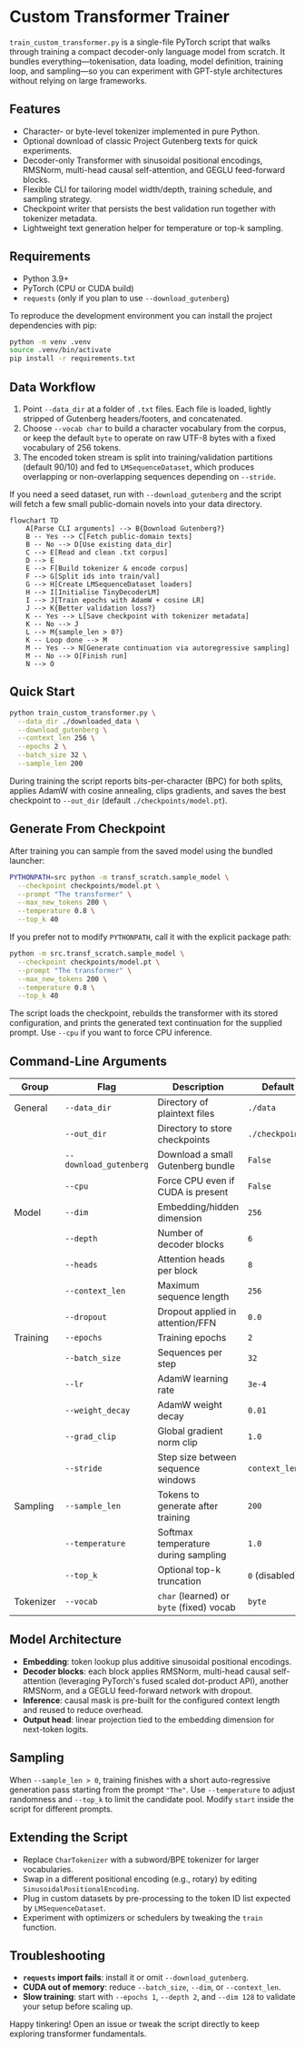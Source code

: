 # Custom Transformer Trainer

`train_custom_transformer.py` is a single-file PyTorch script that walks through training a compact decoder-only language model from scratch. It bundles everything—tokenisation, data loading, model definition, training loop, and sampling—so you can experiment with GPT-style architectures without relying on large frameworks.

## Features
- Character- or byte-level tokenizer implemented in pure Python.
- Optional download of classic Project Gutenberg texts for quick experiments.
- Decoder-only Transformer with sinusoidal positional encodings, RMSNorm, multi-head causal self-attention, and GEGLU feed-forward blocks.
- Flexible CLI for tailoring model width/depth, training schedule, and sampling strategy.
- Checkpoint writer that persists the best validation run together with tokenizer metadata.
- Lightweight text generation helper for temperature or top-k sampling.

## Requirements
- Python 3.9+
- PyTorch (CPU or CUDA build)
- `requests` (only if you plan to use `--download_gutenberg`)

To reproduce the development environment you can install the project dependencies with pip:

```bash
python -m venv .venv
source .venv/bin/activate
pip install -r requirements.txt
```

## Data Workflow
1. Point `--data_dir` at a folder of `.txt` files. Each file is loaded, lightly stripped of Gutenberg headers/footers, and concatenated.
2. Choose `--vocab char` to build a character vocabulary from the corpus, or keep the default `byte` to operate on raw UTF-8 bytes with a fixed vocabulary of 256 tokens.
3. The encoded token stream is split into training/validation partitions (default 90/10) and fed to `LMSequenceDataset`, which produces overlapping or non-overlapping sequences depending on `--stride`.

If you need a seed dataset, run with `--download_gutenberg` and the script will fetch a few small public-domain novels into your data directory.

```mermaid
flowchart TD
    A[Parse CLI arguments] --> B{Download Gutenberg?}
    B -- Yes --> C[Fetch public-domain texts]
    B -- No --> D[Use existing data_dir]
    C --> E[Read and clean .txt corpus]
    D --> E
    E --> F[Build tokenizer & encode corpus]
    F --> G[Split ids into train/val]
    G --> H[Create LMSequenceDataset loaders]
    H --> I[Initialise TinyDecoderLM]
    I --> J[Train epochs with AdamW + cosine LR]
    J --> K{Better validation loss?}
    K -- Yes --> L[Save checkpoint with tokenizer metadata]
    K -- No --> J
    L --> M{sample_len > 0?}
    K -- Loop done --> M
    M -- Yes --> N[Generate continuation via autoregressive sampling]
    M -- No --> O[Finish run]
    N --> O
```

## Quick Start
```bash
python train_custom_transformer.py \
  --data_dir ./downloaded_data \
  --download_gutenberg \
  --context_len 256 \
  --epochs 2 \
  --batch_size 32 \
  --sample_len 200
```

During training the script reports bits-per-character (BPC) for both splits, applies AdamW with cosine annealing, clips gradients, and saves the best checkpoint to `--out_dir` (default `./checkpoints/model.pt`).

## Generate From Checkpoint
After training you can sample from the saved model using the bundled launcher:

```bash
PYTHONPATH=src python -m transf_scratch.sample_model \
  --checkpoint checkpoints/model.pt \
  --prompt "The transformer" \
  --max_new_tokens 200 \
  --temperature 0.8 \
  --top_k 40
```

If you prefer not to modify `PYTHONPATH`, call it with the explicit package path:

```bash
python -m src.transf_scratch.sample_model \
  --checkpoint checkpoints/model.pt \
  --prompt "The transformer" \
  --max_new_tokens 200 \
  --temperature 0.8 \
  --top_k 40
```

The script loads the checkpoint, rebuilds the transformer with its stored configuration, and prints the generated text continuation for the supplied prompt. Use `--cpu` if you want to force CPU inference.

## Command-Line Arguments

| Group | Flag | Description | Default |
| --- | --- | --- | --- |
| General | `--data_dir` | Directory of plaintext files | `./data` |
|  | `--out_dir` | Directory to store checkpoints | `./checkpoints` |
|  | `--download_gutenberg` | Download a small Gutenberg bundle | `False` |
|  | `--cpu` | Force CPU even if CUDA is present | `False` |
| Model | `--dim` | Embedding/hidden dimension | `256` |
|  | `--depth` | Number of decoder blocks | `6` |
|  | `--heads` | Attention heads per block | `8` |
|  | `--context_len` | Maximum sequence length | `256` |
|  | `--dropout` | Dropout applied in attention/FFN | `0.0` |
| Training | `--epochs` | Training epochs | `2` |
|  | `--batch_size` | Sequences per step | `32` |
|  | `--lr` | AdamW learning rate | `3e-4` |
|  | `--weight_decay` | AdamW weight decay | `0.01` |
|  | `--grad_clip` | Global gradient norm clip | `1.0` |
|  | `--stride` | Step size between sequence windows | `context_len` |
| Sampling | `--sample_len` | Tokens to generate after training | `200` |
|  | `--temperature` | Softmax temperature during sampling | `1.0` |
|  | `--top_k` | Optional top-k truncation | `0` (disabled) |
| Tokenizer | `--vocab` | `char` (learned) or `byte` (fixed) vocab | `byte` |

## Model Architecture
- **Embedding**: token lookup plus additive sinusoidal positional encodings.
- **Decoder blocks**: each block applies RMSNorm, multi-head causal self-attention (leveraging PyTorch's fused scaled dot-product API), another RMSNorm, and a GEGLU feed-forward network with dropout.
- **Inference**: causal mask is pre-built for the configured context length and reused to reduce overhead.
- **Output head**: linear projection tied to the embedding dimension for next-token logits.

## Sampling
When `--sample_len > 0`, training finishes with a short auto-regressive generation pass starting from the prompt `"The"`. Use `--temperature` to adjust randomness and `--top_k` to limit the candidate pool. Modify `start` inside the script for different prompts.

## Extending the Script
- Replace `CharTokenizer` with a subword/BPE tokenizer for larger vocabularies.
- Swap in a different positional encoding (e.g., rotary) by editing `SinusoidalPositionalEncoding`.
- Plug in custom datasets by pre-processing to the token ID list expected by `LMSequenceDataset`.
- Experiment with optimizers or schedulers by tweaking the `train` function.

## Troubleshooting
- **`requests` import fails**: install it or omit `--download_gutenberg`.
- **CUDA out of memory**: reduce `--batch_size`, `--dim`, or `--context_len`.
- **Slow training**: start with `--epochs 1`, `--depth 2`, and `--dim 128` to validate your setup before scaling up.

Happy tinkering! Open an issue or tweak the script directly to keep exploring transformer fundamentals.
